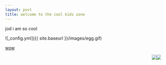 ```yaml
---
layout: post
title: welcome to the cool kids zone
---
```


jod i am so cool

![_config.yml]({{ site.baseurl }}/images/egg.gif)

[wow](https://gamrtiem.github.io/Hello-World/)

<marquee behavior="scroll" direction="left" scrollamount="50"><img src="https://gamrtiem.github.io/images/egg.gif"><img src="https://gamrtiem.github.io/images/egg.gif"><img src="https://gamrtiem.github.io/images/egg.gif"><img src="https://gamrtiem.github.io/images/egg.gif"><img src="https://gamrtiem.github.io/images/egg.gif"><img src="https://gamrtiem.github.io/images/egg.gif"><img src="https://gamrtiem.github.io/images/egg.gif"><img src="https://gamrtiem.github.io/images/egg.gif"><img src="https://gamrtiem.github.io/images/egg.gif"><img src="https://gamrtiem.github.io/images/egg.gif"><img src="https://gamrtiem.github.io/images/egg.gif"><img src="https://gamrtiem.github.io/images/egg.gif"><img src="https://gamrtiem.github.io/images/egg.gif"></marquee>

